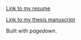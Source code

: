 [Link to my resume](resume.pdf)

[Link to my thesis manuscript](Thesis.pdf)

Built with *pagedown*.
